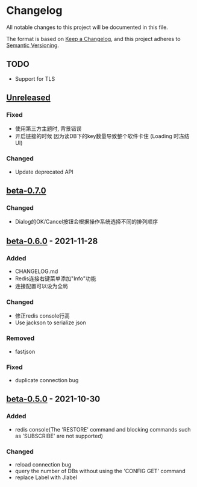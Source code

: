 # Changelog

All notable changes to this project will be documented in this file.

The format is based on [Keep a Changelog](https://keepachangelog.com/en/1.0.0/), and this project adheres
to [Semantic Versioning](https://semver.org/spec/v2.0.0.html).

## TODO
- Support for TLS

## [Unreleased]

### Fixed

- 使用第三方主题时, 背景错误
- 开启链接的时候 因为读DB下的key数量导致整个软件卡住 (Loading 时冻结 UI)

### Changed
- Update deprecated API

## [beta-0.7.0]

### Changed

- Dialog的OK/Cancel按钮会根据操作系统选择不同的排列顺序

## [beta-0.6.0] - 2021-11-28

### Added

- CHANGELOG.md
- Redis连接右键菜单添加"Info"功能
- 连接配置可以设为全局

### Changed

- 修正redis console行高
- Use jackson to serialize json

### Removed

- fastjson

### Fixed

- duplicate connection bug

## [beta-0.5.0] - 2021-10-30

### Added

- redis console(The 'RESTORE' command and blocking commands such as 'SUBSCRIBE' are not supported)

### Changed

- reload connection bug
- query the number of DBs without using the 'CONFIG GET' command
- replace Label with Jlabel

[Unreleased]: https://github.com/MattMin/a-redis/compare/beta-0.7.0...HEAD

[beta-0.7.0]: https://github.com/MattMin/a-redis/releases/tag/beta-0.7.0

[beta-0.6.0]: https://github.com/MattMin/a-redis/releases/tag/beta-0.6.0

[beta-0.5.0]: https://github.com/MattMin/a-redis/releases/tag/beta-0.5.0
